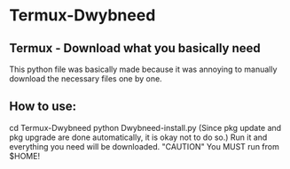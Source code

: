 # Termux-Dwybneed
Termux - Download what you basically need
-----------------------------------------
This python file was basically made because it was 
annoying to manually download the necessary files one by one.

How to use:
-----------------------------------------
cd Termux-Dwybneed
python Dwybneed-install.py 
(Since pkg update and pkg upgrade are done 
automatically, it is okay not to do so.)
Run it and everything you need will be downloaded.
"CAUTION" You MUST run from $HOME!

